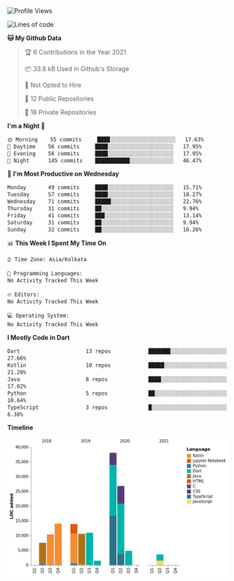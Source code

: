 <!--START_SECTION:waka-->
![Profile Views](http://img.shields.io/badge/Profile%20Views-0-blue)

![Lines of code](https://img.shields.io/badge/From%20Hello%20World%20I%27ve%20Written-142140%20lines%20of%20code-blue)

**🐱 My Github Data** 

> 🏆 6 Contributions in the Year 2021
 > 
> 📦 33.8 kB Used in Github's Storage 
 > 
> 🚫 Not Opted to Hire
 > 
> 📜 12 Public Repositories 
 > 
> 🔑 18 Private Repositories  
 > 
**I'm a Night 🦉** 

```text
🌞 Morning    55 commits     ████░░░░░░░░░░░░░░░░░░░░░   17.63% 
🌆 Daytime    56 commits     ████░░░░░░░░░░░░░░░░░░░░░   17.95% 
🌃 Evening    56 commits     ████░░░░░░░░░░░░░░░░░░░░░   17.95% 
🌙 Night      145 commits    ███████████░░░░░░░░░░░░░░   46.47%

```
📅 **I'm Most Productive on Wednesday** 

```text
Monday       49 commits     ████░░░░░░░░░░░░░░░░░░░░░   15.71% 
Tuesday      57 commits     ████░░░░░░░░░░░░░░░░░░░░░   18.27% 
Wednesday    71 commits     █████░░░░░░░░░░░░░░░░░░░░   22.76% 
Thursday     31 commits     ██░░░░░░░░░░░░░░░░░░░░░░░   9.94% 
Friday       41 commits     ███░░░░░░░░░░░░░░░░░░░░░░   13.14% 
Saturday     31 commits     ██░░░░░░░░░░░░░░░░░░░░░░░   9.94% 
Sunday       32 commits     ██░░░░░░░░░░░░░░░░░░░░░░░   10.26%

```


📊 **This Week I Spent My Time On** 

```text
⌚︎ Time Zone: Asia/Kolkata

💬 Programming Languages: 
No Activity Tracked This Week

🔥 Editors: 
No Activity Tracked This Week

💻 Operating System: 
No Activity Tracked This Week

```

**I Mostly Code in Dart** 

```text
Dart                     13 repos            ███████░░░░░░░░░░░░░░░░░░   27.66% 
Kotlin                   10 repos            █████░░░░░░░░░░░░░░░░░░░░   21.28% 
Java                     8 repos             ████░░░░░░░░░░░░░░░░░░░░░   17.02% 
Python                   5 repos             ██░░░░░░░░░░░░░░░░░░░░░░░   10.64% 
TypeScript               3 repos             █░░░░░░░░░░░░░░░░░░░░░░░░   6.38%

```


**Timeline**

![Chart not found](https://raw.githubusercontent.com/prabhatdev/prabhatdev/master/charts/bar_graph.png) 


<!--END_SECTION:waka-->

